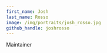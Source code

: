 ```yaml
---
first_name: Josh
last_name: Rosso
image: /img/portraits/josh_rosso.jpg
github_handle: joshrosso
---
```

Maintainer